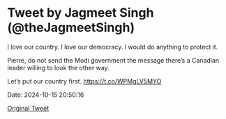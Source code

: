 # Tweet by Jagmeet Singh (@theJagmeetSingh)

I love our country.
I love our democracy.
I would do anything to protect it.

Pierre, do not send the Modi government the message there’s a Canadian leader willing to look the other way. 

Let’s put our country first. https://t.co/WPMgLV5MYO

Date: 2024-10-15 20:50:16

[Original Tweet](https://x.com/theJagmeetSingh/status/1846292529668637006)
